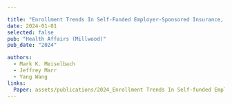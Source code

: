 ```yaml
---

title: "Enrollment Trends In Self-Funded Employer-Sponsored Insurance, 2015 And 2021"
date: 2024-01-01
selected: false
pub: "Health Affairs (Millwood)"
pub_date: "2024"

authors:
  - Mark K. Meiselbach
  - Jeffrey Marr
  - Yang Wang
links:
  Paper: assets/publications/2024_Enrollment Trends In Self-funded Employer Sponsored Insurance 2015 and 2021.pdf
---
```


